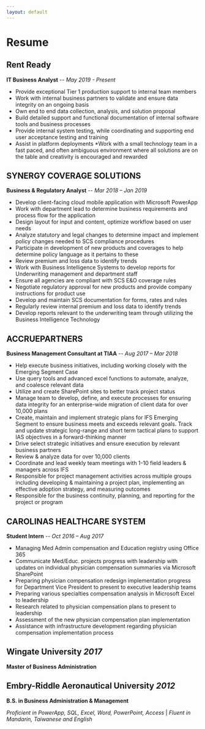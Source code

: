 ```yaml
---
layout: default
---
```

# Resume
## Rent Ready
**IT Business Analyst** -- _May 2019 - Present_
* Provide exceptional Tier 1 production support to internal team members
* Work with internal business partners to validate and ensure data integrity on an ongoing basis
* Own end to end data collection, analysis, and solution proposal
* Build detailed support and functional documentation of internal software tools and business processes
* Provide internal system testing, while coordinating and supporting end user acceptance testing and training
* Assist in platform deployments
*Work with a small technology team in a fast paced, and often ambiguous environment where all solutions are on the table and creativity is encouraged and rewarded

## SYNERGY COVERAGE SOLUTIONS 
**Business & Regulatory Analyst** -- _Mar 2018 – Jan 2019_
* Develop client-facing cloud mobile application with Microsoft PowerApp 
* Work with department lead to determine business requirements and process flow for the application 
* Design layout for input and content, optimize workflow based on user needs
* Analyze statutory and legal changes to determine impact and implement policy changes needed to SCS compliance procedures
* Participate in development of new products and coverages to help determine policy language as it pertains to these
* Review premium and loss data to identify trends
* Work with Business Intelligence Systems to develop reports for Underwriting management and department staff
* Ensure all agencies are compliant with SCS E&O coverage rules
* Negotiate regulatory approval for new products and provide company instructions for product use
* Develop and maintain SCS documentation for forms, rates and rules
* Regularly review internal premium and loss data to identify trends
* Develop reports relevant to the underwriting team through utilizing the Business Intelligence Technology

## ACCRUEPARTNERS 
**Business Management Consultant at TIAA** -- _Aug 2017 – Mar 2018_
* Help execute business initiatives, including working closely with the Emerging Segment Case 
* Use query tools and advanced excel functions to automate, analyze, and coalesce relevant data
* Utilize and create SharePoint sites to better track project status
* Manage team to develop, define, and execute processes for ensuring data integrity for an enterprise-wide migration of client data for over 10,000 plans
* Create, maintain and implement strategic plans for IFS Emerging Segment to ensure business meets and exceeds relevant goals. Track and update strategic long-range and short term tactical plans to support IAS objectives in a forward-thinking manner
* Drive select strategic initiatives and ensure execution by relevant business partners
* Review & analyze data for over 10,000 clients
* Coordinate and lead weekly team meetings with 1-10 field leaders & managers across IFS
* Responsible for project management activities across multiple groups including developing & maintaining a project plan, implementing an effective adoption strategy, and measuring outcomes
* Responsible for the business continuity, planning, and reporting for the project or program

## CAROLINAS HEALTHCARE SYSTEM                                                                                      
**Student Intern** -- _Oct 2016 – Aug 2017_
* Managing Med Admin compensation and Education registry using Office 365
* Communicate Med/Educ. projects progress with leadership with updates on individual physician compensation summaries via Microsoft SharePoint
* Preparing physician compensation redesign implementation progress for Department Vice President to present to executive leadership teams
* Preparing various specialties compensation analysis in Microsoft Excel to leadership
* Research related to physician compensation plans to present to leadership
* Assessment of the new physician compensation plan implementation
* Assistance with infrastructure development regarding physician compensation implementation process

## Wingate University _2017_ 
**Master of Business Administration**
## Embry-Riddle Aeronautical University _2012_             
**B.S. in Business Administration & Management**

_Proficient in PowerApp, SQL, Excel, Word, PowerPoint, Access_ | _Fluent in Mandarin, Taiwanese and English_ 


